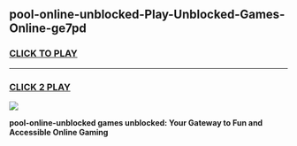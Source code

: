 
## pool-online-unblocked-Play-Unblocked-Games-Online-ge7pd
<h3>
<a href="https://premium76.site?title=pool-online-unblocked&ref=25A">CLICK TO PLAY</a></h3>
<hr>

<h3>
<a href="https://premium76.site?title=pool-online-unblocked&ref=25A">CLICK 2 PLAY</a>
  
</h3>

<a href="https://premium76.site?title=pool-online-unblocked&ref=25A"><img src="https://clearcache.store/games.png"></a>


**pool-online-unblocked games unblocked: Your Gateway to Fun and Accessible Online Gaming**
